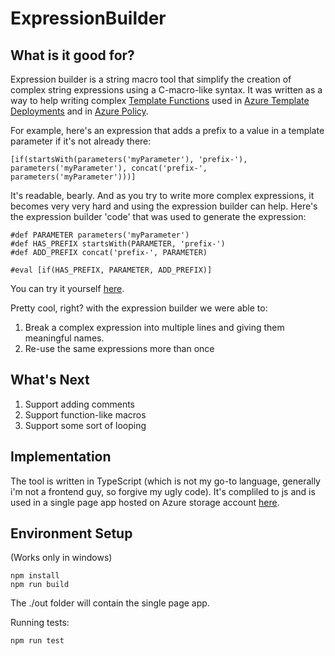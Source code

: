 # ExpressionBuilder

## What is it good for?
Expression builder is a string macro tool that simplify the creation of complex string expressions using a C-macro-like syntax.
It was written as a way to help writing complex [Template Functions](https://docs.microsoft.com/en-us/azure/azure-resource-manager/templates/template-functions) used in [Azure Template Deployments](https://docs.microsoft.com/en-us/azure/azure-resource-manager/templates/) and in [Azure Policy](https://docs.microsoft.com/en-us/azure/governance/policy/concepts/definition-structure#policy-functions).

For example, here's an expression that adds a prefix to a value in a template parameter if it's not already there:
```
[if(startsWith(parameters('myParameter'), 'prefix-'), parameters('myParameter'), concat('prefix-', parameters('myParameter')))]
```
It's readable, bearly. And as you try to write more complex expressions, it becomes very very hard and using the expression builder can help. Here's the expression builder 'code' that was used to generate the expression:
```
#def PARAMETER parameters('myParameter')
#def HAS_PREFIX startsWith(PARAMETER, 'prefix-')
#def ADD_PREFIX concat('prefix-', PARAMETER)

#eval [if(HAS_PREFIX, PARAMETER, ADD_PREFIX)]
```

You can try it yourself [here](https://armexpressions.z13.web.core.windows.net/?expression=%23def%20PARAMETER%20parameters('myParameter')%0A%23def%20HAS_PREFIX%20startsWith(PARAMETER%2C%20'prefix-')%0A%23def%20ADD_PREFIX%20concat('prefix-'%2C%20PARAMETER)%0A%0A%23eval%20%5Bif(HAS_PREFIX%2C%20PARAMETER%2C%20ADD_PREFIX)%5D).

Pretty cool, right? with the expression builder we were able to:
1. Break a complex expression into multiple lines and giving them meaningful names.
2. Re-use the same expressions more than once

## What's Next
1. Support adding comments
2. Support function-like macros
3. Support some sort of looping

## Implementation
The tool is written in TypeScript (which is not my go-to language, generally i'm not a frontend guy, so forgive my ugly code). It's compliled to js and is used in a single page app hosted on Azure storage account [here](https://armexpressions.z13.web.core.windows.net/).

## Environment Setup
(Works only in windows)
```
npm install   
npm run build
```
The ./out folder will contain the single page app.

Running tests:
```
npm run test
```